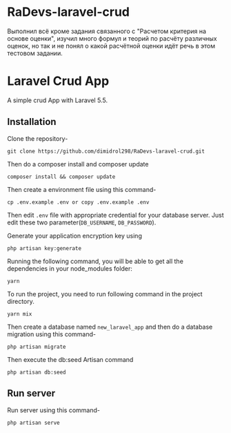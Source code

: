 # RaDevs-laravel-crud

Выполнил всё кроме задания связанного с "Расчетом критерия на основе оценки", изучил много формул и теорий по расчёту различных оценок, но так и не понял о какой расчётной оценки идёт речь в этом тестовом задании.

# Laravel Crud App

A simple crud App with Laravel 5.5.

## Installation

Clone the repository-
```
git clone https://github.com/dimidrol298/RaDevs-laravel-crud.git
```
Then do a composer install and composer update
```
composer install && composer update
```

Then create a environment file using this command-
```
cp .env.example .env or copy .env.example .env
```

Then edit `.env` file with appropriate credential for your database server. Just edit these two parameter(`DB_USERNAME`, `DB_PASSWORD`).

Generate your application encryption key using
```
php artisan key:generate
```

Running the following command, you will be able to get all the dependencies in your node_modules folder:
```
yarn
```

To run the project, you need to run following command in the project directory. 
```
yarn mix
```

Then create a database named `new_laravel_app` and then do a database migration using this command-
```
php artisan migrate
```

Then execute the db:seed Artisan command
```
php artisan db:seed
```

## Run server

Run server using this command-
```
php artisan serve
```